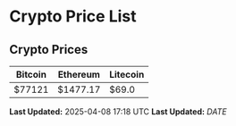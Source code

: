 # Crypto Price List

## Crypto Prices
| Bitcoin | Ethereum | Litecoin |
| ------- | -------- | -------- |
| $77121 | $1477.17 | $69.0 |
**Last Updated:** 2025-04-08 17:18 UTC
**Last Updated:** $DATE$
